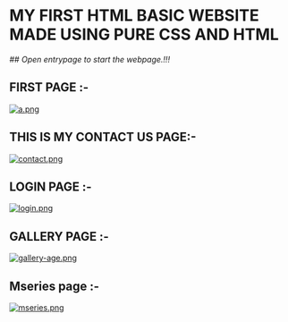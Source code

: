
# MY FIRST HTML BASIC WEBSITE MADE USING PURE CSS AND HTML 
_## Open entrypage to start the webpage.!!!_

## FIRST PAGE :-
[![a.png](https://i.postimg.cc/xTDn1NDz/a.png)](https://postimg.cc/s1ctnX2j)

## THIS IS MY CONTACT US PAGE:- 
[![contact.png](https://i.postimg.cc/ZRd2GjqD/contact.png)](https://postimg.cc/qhp1nsy8)

## LOGIN PAGE :-
[![login.png](https://i.postimg.cc/Ghxt0x82/login.png)](https://postimg.cc/xcqnMHPD)

## GALLERY PAGE :-
[![gallery-age.png](https://i.postimg.cc/xdytM7cQ/gallery-age.png)](https://postimg.cc/67qrNMrb)

## Mseries page :-
[![mseries.png](https://i.postimg.cc/hjRhWyrX/mseries.png)](https://postimg.cc/1gMyDKbS)
